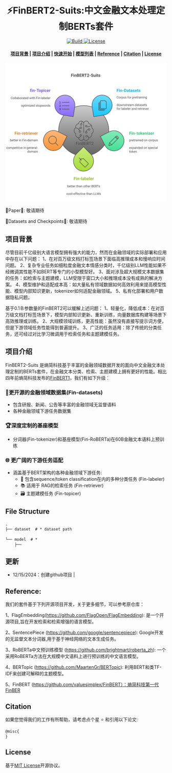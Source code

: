 <h1 align="center">⚡️FinBERT2-Suits:中文金融文本处理定制BERTs套件 </h1>
<p align="center">
    <a href="https://github.com/mengyougithub/FinBERT2-Suits">
        <img alt="Build" src="https://img.shields.io/badge/FinBERT2--Suits-🤗-yellow">
    </a>
    <a href="https://github.com/mengyougithub/FinBERT2-Suits/blob/master/LICENSE">
        <img alt="License" src="https://img.shields.io/badge/LICENSE-MIT-green">
    </a>

<h4 align="center">
    <p>
        <a href=#项目背景>项目背景</a> |
        <a href=#项目介绍>项目介绍</a> |
        <a href=#快速开始>快速开始</a> |
        <a href="#模型列表">模型列表</a> |
        <a href="#Reference">Reference</a> |
        <a href="#citation">Citation</a> |
        <a href="#license">License</a> 
    <p>
</h4>


![projects](./imgs/projects.svg)

🌟Paper🌟: 敬请期待

🌟Datasets and Checkpoints🌟: 敬请期待


## 项目背景
尽管目前千亿级别大语言模型拥有强大的能力，然而在金融领域的实际部署和应用中存在以下问题：
1、在对百万级文档打标签场景下面临高推理成本和慢响应时间问题。
2、复杂专业任务如细粒度金融文本情感分类时，千亿级别LLM性能如果不经微调其性能不如BERT等专门的小型模型好。
3、面对涉及超大规模文本数据集的任务：如检索与主题建模，LLM受限于窗口大小和推理成本没有成熟的解决方案。
4、模型维护和适配成本高：如大量私有领域数据如何高效利用来提高模型性能、模型内部知识更新，tokenizer如何适配金融领域。
5、私有化部署和用户数据隐私问题。

基于0.1Ｂ参数量的FinBERT2可以缓解上述问题：
1、轻量化，降低成本：在对百万级文档打标签场景下，模型内部知识更新、重新训练，向量数据库构建等场景下高效推理或训练。
2、大规模领域训练，更高性能：虽然没有直接写提示词方便，但是下游领域任务性能得到普遍提升。
3、广泛的任务适用：除了传统的分类任务，还可经过对比学习微调用于检索任务和主题建模任务。

## 项目介绍

FinBERT2-Suits 是熵简科技基于丰富的金融领域数据开发的面向中文金融文本处理定制的BERTs套件，在金融文本分类、检索、主题建模上拥有更好的性能。相比四年前熵简科技发布的[FinBERT1](https://github.com/valuesimplex/FinBERT)，我们有如下升级：
###  🧱更开源的金融领域数据集(Fin-datasets)
- 包含研报、新闻、公告等丰富的金融领域无监督语料
- 各种金融领域下游任务数据集
###  🏆深度定制的基座模型
- 分词器(Fin-tokenizer)和基座模型(Fin-RoBERTa)在60B金融文本语料上预训练
### 🌐 更广阔的下游任务适配
- 涵盖基于BERT架构的各种金融领域下游任务:
  - 🔢 包含sequence/token classification在内的多种分类任务 (Fin-labeler)
  - 📚  适用于 RAG的检索任务 (Fin-retriever)
  - 🗃️ 主题建模任务 (Fin-topicer)

## File Structure
```shell
.
├── dataset  # * dataset path

└── model  # * 
    ├── 

```

## 更新
- 12/15/2024：创建github项目
                             |

## Reference:
我们的套件基于下列开源项目开发，关于更多细节，可以参考原仓库：

1、FlagEmbedding(https://github.com/FlagOpen/FlagEmbedding): 是一个开源项目,旨在开发检索和检索增强的语言模型。

2、SentencePiece (https://github.com/google/sentencepiece): Google开发的无监督文本分词器,用于基于神经网络的文本生成任务。

3、RoBERTa中文预训练模型 (https://github.com/brightmart/roberta_zh): 一个采用RoBERTa方法在大规模中文语料上进行预训练的中文语言模型。

4、BERTopic (https://github.com/MaartenGr/BERTopic): 利用BERT和类TF-IDF来创建可解释的主题模型。

5、FinBERT (https://github.com/valuesimplex/FinBERT）：熵简科技第一代FinBER

## Citation

如果您觉得我们的工作有所帮助，请考虑点个星 :star: 和引用以下论文:
```
@misc{
}
```
## License
基于[MIT License](LICENSE)开源协议。
